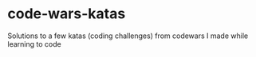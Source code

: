 # code-wars-katas
Solutions to a few katas (coding challenges) from codewars I made while learning to code
